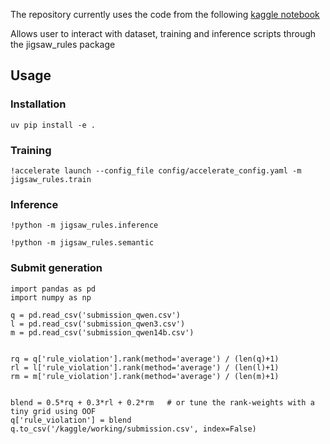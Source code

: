 The repository currently uses the code from the following [kaggle notebook](https://www.kaggle.com/code/hiranorm/offline-install-vllm-0-10-0-i-qwenemdding-llama)

Allows user to interact with dataset, training and inference scripts through the jigsaw_rules package

## Usage

### Installation

    uv pip install -e .

### Training

    !accelerate launch --config_file config/accelerate_config.yaml -m jigsaw_rules.train

### Inference

    !python -m jigsaw_rules.inference

    !python -m jigsaw_rules.semantic

### Submit generation

    import pandas as pd
    import numpy as np

    q = pd.read_csv('submission_qwen.csv')
    l = pd.read_csv('submission_qwen3.csv')
    m = pd.read_csv('submission_qwen14b.csv')


    rq = q['rule_violation'].rank(method='average') / (len(q)+1)
    rl = l['rule_violation'].rank(method='average') / (len(l)+1)
    rm = m['rule_violation'].rank(method='average') / (len(m)+1)


    blend = 0.5*rq + 0.3*rl + 0.2*rm   # or tune the rank-weights with a tiny grid using OOF
    q['rule_violation'] = blend
    q.to_csv('/kaggle/working/submission.csv', index=False)
